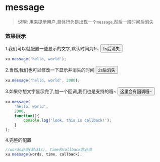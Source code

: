 <link rel="stylesheet" type="text/css" href="../assets/xui.css">
<script type="text/javascript" src="../assets/xui.js"></script>

# message

>说明: 用来提示用户,具体行为是出现一个`message`,然后一段时间后消失


### 效果展示


1.我们可以就配置一些显示的文字,默认时间为1s.
<button class="xui_btn xui_btn_default" id="show_message">1s后消失</button>

<script type="text/javascript">
document.getElementById('show_message').onclick=function(){
	xu.message('hello, world');
}
</script>

```js
xu.message('hello, world');
```

2.当然,我们也可以修改一下显示并消失的时间
<button class="xui_btn xui_btn_default" id="show_message1">2s后消失</button>

<script type="text/javascript">
document.getElementById('show_message1').onclick=function(){
	xu.message('hello, world', 2000);
}
</script>

```js
xu.message('hello, world', 2000);
```
3.如果你想文字显示完了,加一个回调,我们也是支持的哦~
<button class="xui_btn xui_btn_default" id="show_message2">这里会有回调哦~</button>

<script type="text/javascript">
document.getElementById('show_message2').onclick=function(){
	xu.message('hello, world', 2000, function(){console.log('look, this is callback!');});
}
</script>

```js
xu.message(
	'hello, world', 
	2000, 
	function(){
		console.log('look, this is callback!');
	}
);
```

4.完整的配置
```js
//words必须(默认1s), time和callback非必须
xu.message(words, time, callback);
```
